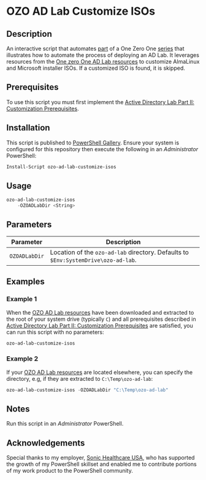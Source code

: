 # OZO AD Lab Customize ISOs

## Description
An interactive script that automates [part](https://onezeroone.dev/active-directory-lab-part-ii-customize-the-installer-isos/) of a One Zero One [series](https://onezeroone.dev/active-directory-lab-part-i-introduction/) that illustrates how to automate the process of deploying an AD Lab. It leverages resources from the [One zero One AD Lab resources](https://github.com/onezeroone-dev/OZO-AD-Lab/releases/tag/v0.0.3) to customize AlmaLinux and Microsoft installer ISOs. If a customized ISO is found, it is skipped.

## Prerequisites
To use this script you must first implement the [Active Directory Lab Part II: Customization Prerequisites](https://onezeroone.dev/active-directory-lab-part-ii-customization-prerequisites/).

## Installation
This script is published to [PowerShell Gallery](https://learn.microsoft.com/en-us/powershell/scripting/gallery/overview?view=powershell-5.1). Ensure your system is configured for this repository then execute the following in an _Administrator_ PowerShell:

```powershell
Install-Script ozo-ad-lab-customize-isos
```

## Usage
```powershell
ozo-ad-lab-customize-isos
    -OZOADLabDir <String>
```

## Parameters
|Parameter|Description|
|---------|-----------|
|`OZOADLabDir`|Location of the `ozo-ad-lab` directory. Defaults to `$Env:SystemDrive\ozo-ad-lab`.|

## Examples
### Example 1
When the [OZO AD Lab resources](https://github.com/onezeroone-dev/OZO-AD-Lab/releases/tag/v0.0.3) have been downloaded and extracted to the root of your system drive (typically `C`) and all prerequisites described in [Active Directory Lab Part II: Customization Prerequisites](https://onezeroone.dev/active-directory-lab-part-ii-customization-prerequisites/) are satisfied, you can run this script with no parameters:
```powershell
ozo-ad-lab-customize-isos
```
### Example 2
If your [OZO AD Lab resources](https://github.com/onezeroone-dev/OZO-AD-Lab/releases/tag/v0.0.3) are located elsewhere, you can specify the directory, e.g, if they are extracted to `C:\Temp\ozo-ad-lab`:
```powershell
ozo-ad-lab-customize-isos -OZOADLabDir "C:\Temp\ozo-ad-lab"
```

## Notes
Run this script in an _Administrator_ PowerShell.

## Acknowledgements
Special thanks to my employer, [Sonic Healthcare USA](https://sonichealthcareusa.com), who has supported the growth of my PowerShell skillset and enabled me to contribute portions of my work product to the PowerShell community.
